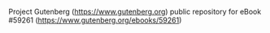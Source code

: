 Project Gutenberg (https://www.gutenberg.org) public repository for
eBook #59261 (https://www.gutenberg.org/ebooks/59261)
